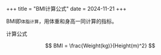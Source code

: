 +++
title = "BMI计算公式"
date = 2024-11-21
+++



BMI即`体脂计算`，用体重和身高一同计算的指标。

计算公式

$$ 
BMI = \frac{Weight(kg)}{Height(m)^2}
$$
